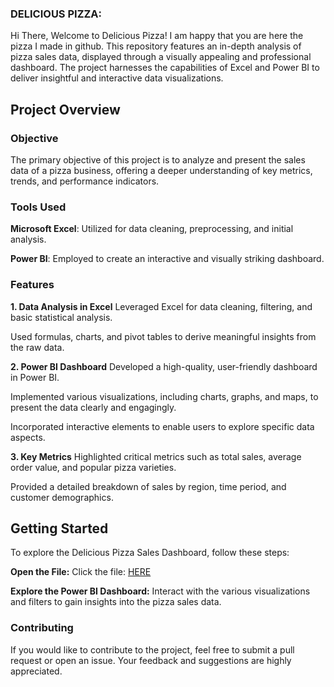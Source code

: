 ### DELICIOUS PIZZA:

Hi There, Welcome to Delicious Pizza! I am happy that you are here the pizza I made in github.
This repository features an in-depth analysis of pizza sales data, displayed through a visually appealing and professional dashboard. The project harnesses the capabilities of Excel and Power BI to deliver insightful and interactive data visualizations.

## Project Overview
### Objective
The primary objective of this project is to analyze and present the sales data of a pizza business, offering a deeper understanding of key metrics, trends, and performance indicators.

### Tools Used
**Microsoft Excel**: Utilized for data cleaning, preprocessing, and initial analysis.

**Power BI**: Employed to create an interactive and visually striking dashboard.
### Features
**1. Data Analysis in Excel**
Leveraged Excel for data cleaning, filtering, and basic statistical analysis.

Used formulas, charts, and pivot tables to derive meaningful insights from the raw data.

**2. Power BI Dashboard**
Developed a high-quality, user-friendly dashboard in Power BI.

Implemented various visualizations, including charts, graphs, and maps, to present the data clearly and engagingly.

Incorporated interactive elements to enable users to explore specific data aspects.

**3. Key Metrics**
Highlighted critical metrics such as total sales, average order value, and popular pizza varieties.

Provided a detailed breakdown of sales by region, time period, and customer demographics.

## Getting Started
To explore the Delicious Pizza Sales Dashboard, follow these steps:

**Open the File:**
Click the file: [HERE]()

**Explore the Power BI Dashboard:**
Interact with the various visualizations and filters to gain insights into the pizza sales data.

### Contributing
If you would like to contribute to the project, feel free to submit a pull request or open an issue. Your feedback and suggestions are highly appreciated.
